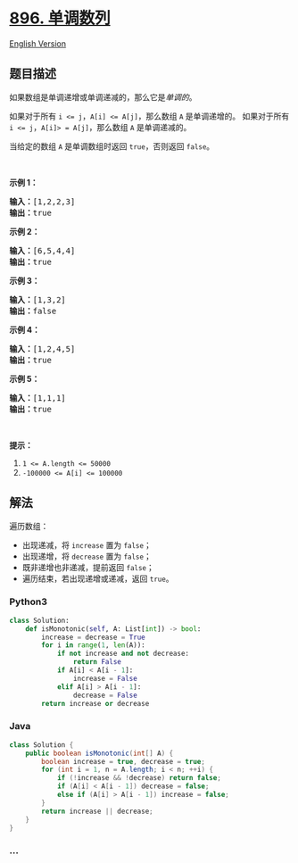 # [896. 单调数列](https://leetcode-cn.com/problems/monotonic-array)

[English Version](/solution/0800-0899/0896.Monotonic%20Array/README_EN.md)

## 题目描述

<!-- 这里写题目描述 -->

<p>如果数组是单调递增或单调递减的，那么它是<em>单调的</em>。</p>

<p>如果对于所有 <code>i &lt;= j</code>，<code>A[i] &lt;= A[j]</code>，那么数组 <code>A</code> 是单调递增的。 如果对于所有 <code>i &lt;= j</code>，<code>A[i]&gt; = A[j]</code>，那么数组 <code>A</code> 是单调递减的。</p>

<p>当给定的数组 <code>A</code>&nbsp;是单调数组时返回 <code>true</code>，否则返回 <code>false</code>。</p>

<p>&nbsp;</p>

<ol>
</ol>

<p><strong>示例 1：</strong></p>

<pre><strong>输入：</strong>[1,2,2,3]
<strong>输出：</strong>true
</pre>

<p><strong>示例 2：</strong></p>

<pre><strong>输入：</strong>[6,5,4,4]
<strong>输出：</strong>true
</pre>

<p><strong>示例 3：</strong></p>

<pre><strong>输入：</strong>[1,3,2]
<strong>输出：</strong>false
</pre>

<p><strong>示例 4：</strong></p>

<pre><strong>输入：</strong>[1,2,4,5]
<strong>输出：</strong>true
</pre>

<p><strong>示例&nbsp;5：</strong></p>

<pre><strong>输入：</strong>[1,1,1]
<strong>输出：</strong>true
</pre>

<p>&nbsp;</p>

<p><strong>提示：</strong></p>

<ol>
	<li><code>1 &lt;= A.length &lt;= 50000</code></li>
	<li><code>-100000 &lt;= A[i] &lt;= 100000</code></li>
</ol>

## 解法

<!-- 这里可写通用的实现逻辑 -->

遍历数组：

- 出现递减，将 `increase` 置为 `false`；
- 出现递增，将 `decrease` 置为 `false`；
- 既非递增也非递减，提前返回 `false`；
- 遍历结束，若出现递增或递减，返回 `true`。

<!-- tabs:start -->

### **Python3**

<!-- 这里可写当前语言的特殊实现逻辑 -->

```python
class Solution:
    def isMonotonic(self, A: List[int]) -> bool:
        increase = decrease = True
        for i in range(1, len(A)):
            if not increase and not decrease:
                return False
            if A[i] < A[i - 1]:
                increase = False
            elif A[i] > A[i - 1]:
                decrease = False
        return increase or decrease
```

### **Java**

<!-- 这里可写当前语言的特殊实现逻辑 -->

```java
class Solution {
    public boolean isMonotonic(int[] A) {
        boolean increase = true, decrease = true;
        for (int i = 1, n = A.length; i < n; ++i) {
            if (!increase && !decrease) return false;
            if (A[i] < A[i - 1]) decrease = false;
            else if (A[i] > A[i - 1]) increase = false;
        }
        return increase || decrease;
    }
}
```

### **...**

```

```

<!-- tabs:end -->
